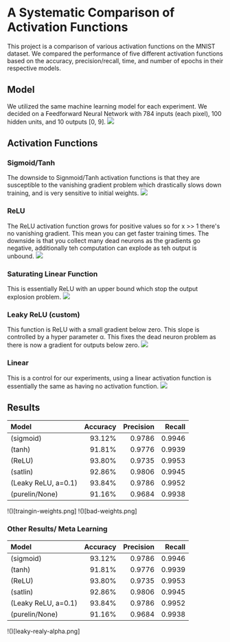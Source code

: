 # A Systematic Comparison of Activation Functions

This project is a comparison of various activation functions on the MNIST dataset. We compared the performance of five different activation functions based on the accuracy, precision/recall, time, and number of epochs in their respective models.

## Model

We utilized the same machine learning model for each experiment. We decided on a Feedforward Neural Network with 784 inputs (each pixel), 100 hidden units, and 10 outputs [0, 9].
![](https://cdn-images-1.medium.com/max/1600/0*IUWJ5oJ_z6AiG7Ja.jpg)

## Activation Functions

### Sigmoid/Tanh

The downside to Signmoid/Tanh activation functions is that they are susceptible to the vanishing gradient problem which drastically slows down training, and is very sensitive to initial weights.
![](https://cdn-images-1.medium.com/max/1600/1*f9erByySVjTjohfFdNkJYQ.jpeg)

### ReLU

The ReLU activation function grows for positive values so for x >> 1 there's no vanishing gradient. This mean you can get faster training times. The downside is that you collect many dead neurons as the gradients go negative, additionally teh computation can explode as teh output is unbound.
![](https://i.stack.imgur.com/8CGlM.png)

### Saturating Linear Function

This is essentially ReLU with an upper bound which stop the output explosion problem.
![](https://www.mathworks.com/help/ident/ref/function_saturation.png)

### Leaky ReLU (custom)

This function is ReLU with a small gradient below zero. This slope is controlled by a hyper parameter α. This fixes the dead neuron problem as there is now a gradient for outputs below zero.
![](https://cdn-images-1.medium.com/max/1600/1*tqN5Q_DqdFgsPP6NpRPbfA.png)

### Linear

This is a control for our experiments, using a linear activation function is essentially the same as having no activation function.
![](https://www.researchgate.net/profile/Valerio_Lo_Brano/publication/259843708/figure/fig9/AS:322849555402767@1453984740551/The-most-common-activation-functions-a-step-function-b-linear-function-c-sigmoid.png)

## Results

|Model               |Accuracy  |Precision |Recall|
|:-------------------|---------:|---------:|-----:|
|(sigmoid)           |93.12%    |0.9786    |0.9946|
|(tanh)              |91.81%    |0.9776    |0.9939|
|(ReLU)              |93.80%    |0.9735    |0.9953|
|(satlin)            |92.86%    |0.9806    |0.9945|
|(Leaky ReLU, a=0.1) |93.84%    |0.9786    |0.9952|
|(purelin/None)      |91.16%    |0.9684    |0.9938|

!()[traingin-weights.png]
!()[bad-weights.png]

### Other Results/ Meta Learning
|Model              |Accuracy |Precision |Recall|
|:------------------|--------:|---------:|-----:|
|(sigmoid)          |93.12%   |0.9786    |0.9946|
|(tanh)             |91.81%   |0.9776    |0.9939|
|(ReLU)             |93.80%   |0.9735    |0.9953|
|(satlin)           |92.86%   |0.9806    |0.9945|
|(Leaky ReLU, a=0.1)|93.84%   |0.9786    |0.9952|
|(purelin/None)     |91.16%   |0.9684    |0.9938|

!()[leaky-realy-alpha.png]
